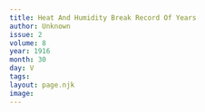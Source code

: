 ```yaml
---
title: Heat And Humidity Break Record Of Years
author: Unknown
issue: 2
volume: 8
year: 1916
month: 30
day: V
tags:
layout: page.njk
image:
---
```

